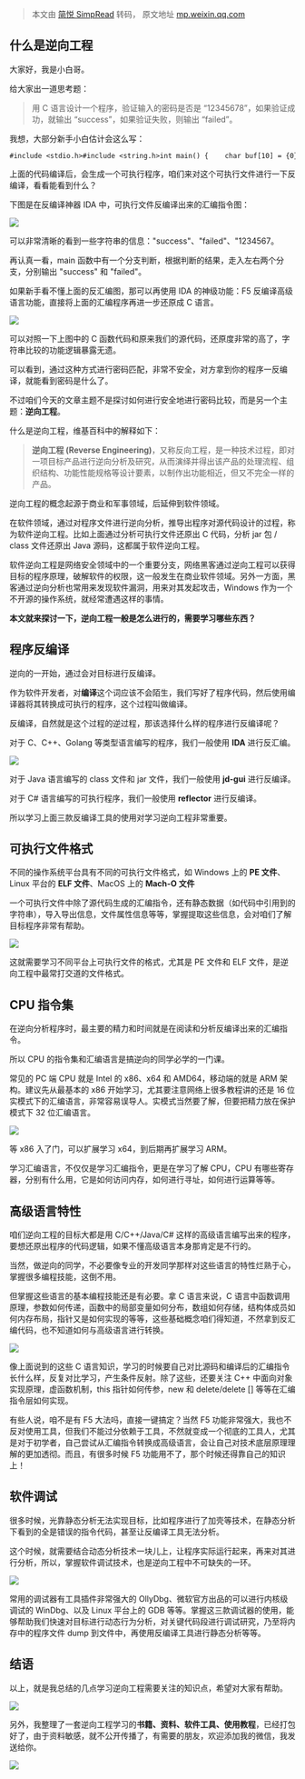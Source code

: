 > 本文由 [简悦 SimpRead](http://ksria.com/simpread/) 转码， 原文地址 [mp.weixin.qq.com](https://mp.weixin.qq.com/s/kWe_L5mbjjv0eLF4p0O6Mg)

什么是逆向工程
-------

大家好，我是小白哥。

给大家出一道思考题：

> 用 C 语言设计一个程序，验证输入的密码是否是 “12345678”，如果验证成功，就输出 “success”，如果验证失败，则输出 “failed”。

我想，大部分新手小白估计会这么写：

```
#include <stdio.h>#include <string.h>int main() {    char buf[10] = {0};    scanf("%s", buf);    if (strcmp(buf, "12345678") == 0) {        printf("success");    } else {        printf("failed");    }    return 0;}
```

上面的代码编译后，会生成一个可执行程序，咱们来对这个可执行文件进行一下反编译，看看能看到什么？

下图是在反编译神器 IDA 中，可执行文件反编译出来的汇编指令图：

![](https://mmbiz.qpic.cn/mmbiz_png/H1LuiaOqzMhf4FVmcDYSzf5ibedwohzibe1pIfXibpJJViaHHZE7SKJVUKVtcjBFBibe4ypISS8iaiaa0I21FVmgbMVxfw/640?wx_fmt=png)

可以非常清晰的看到一些字符串的信息："success"、"failed"、"1234567。

再认真一看，main 函数中有一个分支判断，根据判断的结果，走入左右两个分支，分别输出 "success" 和 "failed"。

如果新手看不懂上面的反汇编图，那可以再使用 IDA 的神级功能：F5 反编译高级语言功能，直接将上面的汇编程序再进一步还原成 C 语言。

![](https://mmbiz.qpic.cn/mmbiz_png/H1LuiaOqzMhf4FVmcDYSzf5ibedwohzibe1OIOUqYh7SSzWMHwABxVroavPAzvxBMoQDU4yKRpmzt1PaJiauhRUMsw/640?wx_fmt=png)

可以对照一下上图中的 C 函数代码和原来我们的源代码，还原度非常的高了，字符串比较的功能逻辑暴露无遗。

可以看到，通过这种方式进行密码匹配，非常不安全，对方拿到你的程序一反编译，就能看到密码是什么了。

不过咱们今天的文章主题不是探讨如何进行安全地进行密码比较，而是另一个主题：**逆向工程**。

什么是逆向工程，维基百科中的解释如下：

> **逆向工程 (Reverse Engineering)**，又称反向工程，是一种技术过程，即对一项目标产品进行逆向分析及研究，从而演绎并得出该产品的处理流程、组织结构、功能性能规格等设计要素，以制作出功能相近，但又不完全一样的产品。

逆向工程的概念起源于商业和军事领域，后延伸到软件领域。

在软件领域，通过对程序文件进行逆向分析，推导出程序对源代码设计的过程，称为软件逆向工程。比如上面通过分析可执行文件还原出 C 代码，分析 jar 包 / class 文件还原出 Java 源码，这都属于软件逆向工程。

软件逆向工程是网络安全领域中的一个重要分支，网络黑客通过逆向工程可以获得目标的程序原理，破解软件的权限，这一般发生在商业软件领域。另外一方面，黑客通过逆向分析也常用来发现软件漏洞，用来对其发起攻击，Windows 作为一个不开源的操作系统，就经常遭遇这样的事情。

**本文就来探讨一下，逆向工程一般是怎么进行的，需要学习哪些东西？**

程序反编译
-----

逆向的一开始，通过会对目标进行反编译。

作为软件开发者，对**编译**这个词应该不会陌生，我们写好了程序代码，然后使用编译器将其转换成可执行的程序，这个过程叫做编译。

反编译，自然就是这个过程的逆过程，那该选择什么样的程序进行反编译呢？

对于 C、C++、Golang 等类型语言编写的程序，我们一般使用 **IDA** 进行反汇编。

![](https://mmbiz.qpic.cn/mmbiz_png/H1LuiaOqzMhf4FVmcDYSzf5ibedwohzibe14fAJAnK57ibVoBl7wZOUYFGfSxB6XMgw3UIeZFYKmibZY8rDnvfVSDDQ/640?wx_fmt=png)

对于 Java 语言编写的 class 文件和 jar 文件，我们一般使用 **jd-gui** 进行反编译。

对于 C# 语言编写的可执行程序，我们一般使用 **reflector** 进行反编译。

所以学习上面三款反编译工具的使用对学习逆向工程非常重要。

可执行文件格式
-------

不同的操作系统平台具有不同的可执行文件格式，如 Windows 上的 **PE 文件**、Linux 平台的 **ELF 文件**、MacOS 上的 **Mach-O 文件**

一个可执行文件中除了源代码生成的汇编指令，还有静态数据（如代码中引用到的字符串），导入导出信息，文件属性信息等等，掌握提取这些信息，会对咱们了解目标程序非常有帮助。

![](https://mmbiz.qpic.cn/mmbiz_png/H1LuiaOqzMhf4FVmcDYSzf5ibedwohzibe1aicibF4lMbCGic8vzpeczydvsPu8gmwy2ibds7zlZyBarm8xUSAyS7HG3w/640?wx_fmt=png)

这就需要学习不同平台上可执行文件的格式，尤其是 PE 文件和 ELF 文件，是逆向工程中最常打交道的文件格式。

CPU 指令集
-------

在逆向分析程序时，最主要的精力和时间就是在阅读和分析反编译出来的汇编指令。

所以 CPU 的指令集和汇编语言是搞逆向的同学必学的一门课。

常见的 PC 端 CPU 就是 Intel 的 x86、x64 和 AMD64，移动端的就是 ARM 架构。建议先从最基本的 x86 开始学习，尤其要注意网络上很多教程讲的还是 16 位实模式下的汇编语言，非常容易误导人。实模式当然要了解，但要把精力放在保护模式下 32 位汇编语言。

![](https://mmbiz.qpic.cn/mmbiz_png/H1LuiaOqzMhf4FVmcDYSzf5ibedwohzibe1j3dib7opiaMC6P8Ol8UcfRIwYPhMNxfByCdXD38Kic3R2WanSCibZvKeMQ/640?wx_fmt=png)

等 x86 入了门，可以扩展学习 x64，到后期再扩展学习 ARM。

学习汇编语言，不仅仅是学习汇编指令，更是在学习了解 CPU，CPU 有哪些寄存器，分别有什么用，它是如何访问内存，如何进行寻址，如何进行运算等等。

高级语言特性
------

咱们逆向工程的目标大都是用 C/C++/Java/C# 这样的高级语言编写出来的程序，要想还原出程序的代码逻辑，如果不懂高级语言本身那肯定是不行的。

当然，做逆向的同学，不必要像专业的开发同学那样对这些语言的特性烂熟于心，掌握很多编程技能，这倒不用。

但掌握这些语言的基本编程技能还是有必要。拿 C 语言来说，C 语言中函数调用原理，参数如何传递，函数中的局部变量如何分布，数组如何存储，结构体成员如何内存布局，指针又是如何实现的等等，这些基础概念咱们得知道，不然拿到反汇编代码，也不知道如何与高级语言进行转换。

![](https://mmbiz.qpic.cn/mmbiz_png/H1LuiaOqzMhf4FVmcDYSzf5ibedwohzibe1e88ISZ1x0FQXQETku6Vlp8MPWa9dyzjImQ9YZZuCMBDITV7quceW2A/640?wx_fmt=png)

像上面说到的这些 C 语言知识，学习的时候要自己对比源码和编译后的汇编指令长什么样，反复对比学习，产生条件反射。除了这些，还要关注 C++ 中面向对象实现原理，虚函数机制，this 指针如何传参，new 和 delete/delete [] 等等在汇编指令层如何实现。

有些人说，咱不是有 F5 大法吗，直接一键搞定？当然 F5 功能非常强大，我也不反对使用工具，但我们不能过分依赖于工具，不然就变成一个彻底的工具人，尤其是对于初学者，自己尝试从汇编指令转换成高级语言，会让自己对技术底层原理理解的更加透彻。而且，有很多时候 F5 功能用不了，那个时候还得靠自己的知识上！

软件调试
----

很多时候，光靠静态分析无法实现目标，比如程序进行了加壳等技术，在静态分析下看到的全是错误的指令代码，甚至让反编译工具无法分析。

这个时候，就需要结合动态分析技术一块儿上，让程序实际运行起来，再来对其进行分析，所以，掌握软件调试技术，也是逆向工程中不可缺失的一环。

![](https://mmbiz.qpic.cn/mmbiz_png/H1LuiaOqzMhf4FVmcDYSzf5ibedwohzibe1l8uUVpEJkF7AVtgF0icXJXHIya33gdwqXib1rHM52LyM9tLyEe95jAfg/640?wx_fmt=png)

常用的调试器有工具插件非常强大的 OllyDbg、微软官方出品的可以进行内核级调试的 WinDbg、以及 Linux 平台上的 GDB 等等。掌握这三款调试器的使用，能够帮助我们快速对目标进行动态行为分析，对关键代码段进行调试研究，乃至将内存中的程序文件 dump 到文件中，再使用反编译工具进行静态分析等等。

结语
--

以上，就是我总结的几点学习逆向工程需要关注的知识点，希望对大家有帮助。

![](https://mmbiz.qpic.cn/mmbiz_png/H1LuiaOqzMhf4FVmcDYSzf5ibedwohzibe1sQbK7eqNYicuiarLz7IFaiax4aAll4XvhyPv8UQ0qHBtdAngLfQVlhmXA/640?wx_fmt=png)

另外，我整理了一套逆向工程学习的**书籍、资料、软件工具、使用教程**，已经打包好了，由于资料敏感，就不公开传播了，有需要的朋友，欢迎添加我的微信，我发送给你。

![](https://mmbiz.qpic.cn/mmbiz_png/H1LuiaOqzMhf4FVmcDYSzf5ibedwohzibe1cMX84fFniamgmFibMibTHciaqL8uvCC8CvricGJBb9cqLIAFwQqNbGekHLA/640?wx_fmt=png)